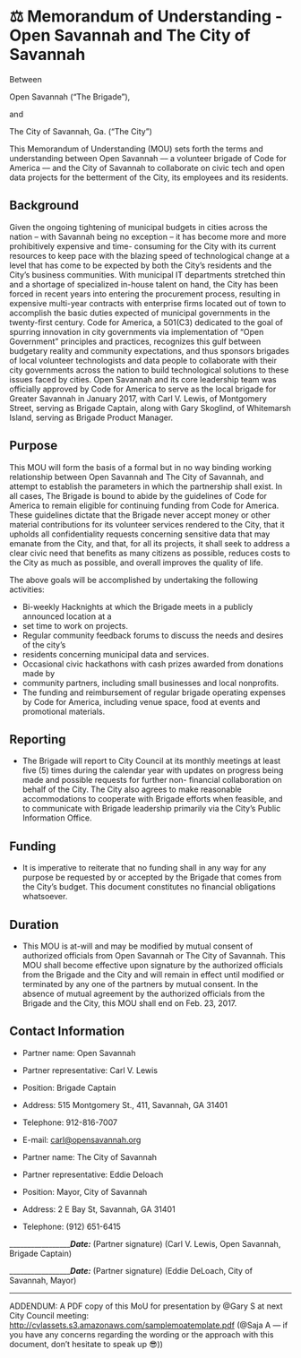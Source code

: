 # ⚖️ Memorandum of Understanding - Open Savannah and The City of Savannah
Between

Open Savannah (“The Brigade”),

 and

The City of Savannah, Ga. (“The City”)


This Memorandum of Understanding (MOU) sets forth the terms and understanding between Open Savannah –– a volunteer brigade of Code for America –– and the City of Savannah to collaborate on civic tech and open data projects for the betterment of the City, its employees and its residents.


## **Background**

Given the ongoing tightening of municipal budgets in cities across the nation – with Savannah being no exception – it has become more and more prohibitively expensive and time- consuming for the City with its current resources to keep pace with the blazing speed of technological change at a level that has come to be expected by both the City’s residents and the City’s business communities. With municipal IT departments stretched thin and a shortage of specialized in-house talent on hand, the City has been forced in recent years into entering the procurement process, resulting in expensive multi-year contracts with enterprise firms located out of town to accomplish the basic duties expected of municipal governments in the twenty-first century. Code for America, a 501(C3) dedicated to the goal of spurring innovation in city governments via implementation of “Open Government” principles and practices, recognizes this gulf between budgetary reality and community expectations, and thus sponsors brigades of local volunteer technologists and data people to collaborate with their city governments across the nation to build technological solutions to these issues faced by cities. Open Savannah and its core leadership team was officially approved by Code for America to serve as the local brigade for Greater Savannah in January 2017, with Carl V. Lewis, of Montgomery Street, serving as Brigade Captain, along with Gary Skoglind, of Whitemarsh Island, serving as Brigade Product Manager.


## **Purpose**

This MOU will form the basis of a formal but in no way binding working relationship between Open Savannah and The City of Savannah, and attempt to establish the parameters in which the partnership shall
exist. In all cases, The Brigade is bound to abide by the guidelines of Code for America to remain eligible for continuing funding from Code for America. These guidelines dictate that the Brigade never accept money or other material contributions for its volunteer services rendered to the City, that it upholds all confidentiality requests concerning sensitive data that may emanate from the City, and that, for all its projects, it shall seek to address a clear civic need that benefits as many citizens as possible, reduces costs to the City as much as possible, and overall improves the quality of life.

The above goals will be accomplished by undertaking the following activities:

- Bi-weekly Hacknights at which the Brigade meets in a publicly announced location at a
- set time to work on projects.
- Regular community feedback forums to discuss the needs and desires of the city’s
- residents concerning municipal data and services.
- Occasional civic hackathons with cash prizes awarded from donations made by
- community partners, including small businesses and local nonprofits.
- The funding and reimbursement of regular brigade operating expenses by Code for America, including venue space, food at events and promotional materials.
## **Reporting**
- The Brigade will report to City Council at its monthly meetings at least five (5) times during the calendar year with updates on progress being made and possible requests for further non- financial collaboration on behalf of the City. The City also agrees to make reasonable accommodations to cooperate with Brigade efforts when feasible, and to communicate with Brigade leadership primarily via the City’s Public Information Office.
## **Funding**
- It is imperative to reiterate that no funding shall in any way for any purpose be requested by or accepted by the Brigade that comes from the City’s budget. This document constitutes no financial obligations whatsoever.
## **Duration**
- This MOU is at-will and may be modified by mutual consent of authorized officials from Open Savannah or The City of Savannah. This MOU shall become effective upon signature by the authorized officials from the Brigade and the City and will remain in effect until modified or terminated by any one of the partners by mutual consent. In the absence of mutual agreement by the authorized officials from the Brigade and the City, this MOU shall end on Feb. 23, 2017.
## **Contact Information**
- Partner name: Open Savannah
- Partner representative: Carl V. Lewis
- Position: Brigade Captain
- Address: 515 Montgomery St., 411, Savannah, GA 31401
- Telephone: 912-816-7007 
- E-mail: carl@opensavannah.org


- Partner name: The City of Savannah 
- Partner representative: Eddie Deloach 
- Position: Mayor, City of Savannah 
- Address: 2 E Bay St, Savannah, GA 31401 
- Telephone: (912) 651-6415


________________________Date:_______ (Partner signature)
(Carl V. Lewis, Open Savannah, Brigade Captain)

________________________Date:_______ (Partner signature)
(Eddie DeLoach, City of Savannah, Mayor)


----------

ADDENDUM: A PDF copy of this MoU for presentation by @Gary S at next City Council meeting: http://cvlassets.s3.amazonaws.com/samplemoatemplate.pdf (@Saja A — if you have any concerns regarding the wording or the approach with this document, don’t hesitate to speak up 😎)) 

